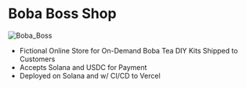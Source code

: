 # Boba Boss Shop

![Boba_Boss](https://user-images.githubusercontent.com/100870737/195485589-150f002c-a3c6-46f0-8c9b-ae23e7874dc7.png)


* Fictional Online Store for On-Demand Boba Tea DIY Kits Shipped to Customers
* Accepts Solana and USDC for Payment
* Deployed on Solana and w/ CI/CD to Vercel
